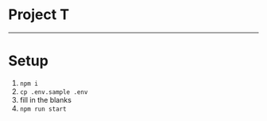 # Project T
---

# Setup
1. `npm i`
2. `cp .env.sample .env`
3. fill in the blanks
4. `npm run start`